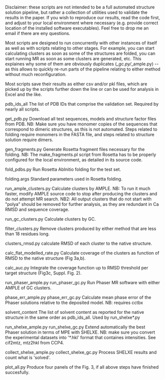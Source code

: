 Disclaimer: these scripts are not intended to be a full automated structure solution pipeline, but rather a collection of utilities used to validate the results in the paper. If you wish to reproduce our results, read the code first, and adjust to your local environment where necessary (e.g. provide correct location of the installed software executables). Feel free to drop me an email if there are eny questions.

Most scripts are designed to run concurrently with other instances of itself as well as with scripts relating to other stages. For example, you can start calculating clusters as soon as some of the structures are folded, you can start running MR as soon as some clusters are generated, etc. This explaines why some of them are obviously duplicates (*_gc.py/*_ample.py) -- as this allows to quickly re-run parts of the pipeline relating to either method without much reconfiguration.

Most scripts save their results as either csv and/or pkl files, which are picked up by the scripts further down the line or can be used for analysis in Excel and the like.

pdb_ids_all
The list of PDB IDs that comprise the validation set. Required by nearly all scripts.

get_pdb.py
Download all test sequences, models and structure factor files from PDB. 
NB: Make sure you have monomer copies of the sequences that correspond to dimeric structures, as this is not automated. Steps related to folding require monomers in the FASTA file, and steps related to structure solution require dimers.

gen_fragments.py
Generate Rosetta fragment files necessary for the folding. 
NB: The make_fragments.pl script from Rosetta has to be properly configured for the local environment, as detailed in its source code.

fold_pdbs.py
Run Rosetta AbInitio folding for the test set.

folding.args
Standard parameters used in Rosetta folding.

run_ample_clusters.py
Calculate clusters by AMPLE. 
NB: To run it much faster, modify AMPLE source code to stop after producing the clusters and do not attempt MR search. 
NB2: All output clusters that do not start with "polya" should be removed for further analysis, as they are redundant in Ca RMSD and sequence coverage.

run_gc_clusters.py
Calculate clusters by GC.

filter_clusters.py
Remove clusters produced by either method that are less than 18 residues long.

clusters_rmsd.py
calculate RMSD of each cluster to the native structure.

calc_flat_modelled_rate.py
Calculate coverage of the clusters as function of RMSD to the native structure (Fig 3a,b).

calc_auc.py
Integrate the coverage function up to RMSD threshold per target structure (Fig3c, Suppl. Fig. 2).

run_phaser_ample.py
run_phaser_gc.py
Run Phaser MR software with either AMPLE of GC clusters.

phase_err_ample.py
phase_err_gc.py
Calculate mean phase error of the Phaser solutions relative to the deposited model.
NB: requires cctbx

solvent_content
The list of solvent content as reported for the native structure in the same order as pdb_ids_all. Used by run_shelxe*.py

run_shelxe_ample.py
run_shelxe_gc.py
Extend automatically the best Phaser solution in terms of MPE with SHELXE.
NB: make sure you convert the experimental datasets into '*.hkl' format that containes intensities. See cif2mtz, mtz2hkl from CCP4.

collect_shelxe_ample.py
collect_shelxe_gc.py
Process SHELXE results and count what is 'solved'.

plot_all.py
Produce four panels of the Fig. 3, if all above steps have finished succesfully.
